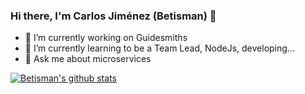 ### Hi there, I\'m Carlos Jiménez (Betisman) 👋

<!--
**Betisman/betisman** is a ✨ _special_ ✨ repository because its `README.md` (this file) appears on your GitHub profile.

Here are some ideas to get you started:

- 🔭 I’m currently working on Guidesmiths
- 🌱 I’m currently learning to be a Team Lead, NodeJs, developing...
- 👯 I’m looking to collaborate on ...
- 🤔 I’m looking for help with ...
- 💬 Ask me about ...
- 📫 How to reach me: ...
- 😄 Pronouns: ...
- ⚡ Fun fact: ...
-->

- 🔭 I’m currently working on Guidesmiths
- 🌱 I’m currently learning to be a Team Lead, NodeJs, developing...
- 💬 Ask me about microservices

[![Betisman's github stats](https://github-readme-stats.vercel.app/api?username=betisman)](https://github.com/anuraghazra/github-readme-stats)

